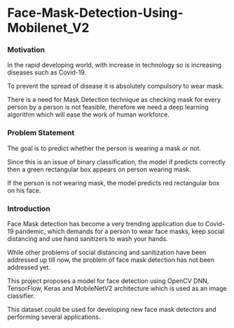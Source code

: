 # Face-Mask-Detection-Using-Mobilenet_V2

### Motivation
In the rapid developing world, with increase in technology so is increasing diseases such as Covid-19.

To prevent the spread of disease it is absolutely compulsory to wear mask.

There is a need for Mask Detection technique as checking mask for every person by a person is not feasible, therefore we need a deep learning algorithm which will ease the work of human workforce.

###  Problem Statement

The goal is to predict whether the person is wearing a mask or not.

Since this is an issue of binary classification, the model if predicts correctly then a green rectangular box appears on person wearing mask.

If the person is not wearing mask, the model predicts red rectangular box on his face.

### Introduction

Face Mask detection has become a very trending application due to Covid-19 pandemic, which demands for a person to wear face masks, keep social distancing and use hand sanitizers to wash your hands.

While other problems of social distancing and sanitization have been addressed up till now, the problem of face mask detection has not been addressed yet.

This project proposes a model for face detection using OpenCV DNN, TensorFlow, Keras and MobileNetV2 architecture which is used as an image classifier.

This dataset could be used for developing new face mask detectors and performing several applications.

